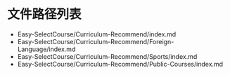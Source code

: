 # 文件路径列表

- Easy-SelectCourse/Curriculum-Recommend/index.md
- Easy-SelectCourse/Curriculum-Recommend/Foreign-Language/index.md
- Easy-SelectCourse/Curriculum-Recommend/Sports/index.md
- Easy-SelectCourse/Curriculum-Recommend/Public-Courses/index.md
